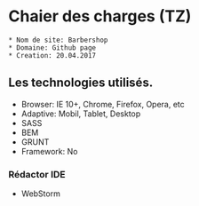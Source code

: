 # Chaier des charges (TZ)

    * Nom de site: Barbershop
    * Domaine: Github page
    * Creation: 20.04.2017

## Les technologies utilisés.
- Browser: IE 10+, Chrome, Firefox, Opera, etc
- Adaptive: Mobil, Tablet, Desktop
- SASS
- BEM
- GRUNT
- Framework: No

### Rédactor IDE 
- WebStorm

